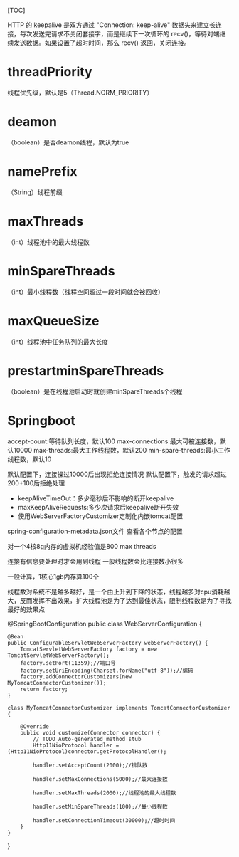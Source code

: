 [TOC]

HTTP 的 keepalive 是双方通过 "Connection: keep-alive" 数据头来建立长连接，每次发送完请求不关闭套接字，而是继续下一次循环的 recv()，等待对端继续发送数据。如果设置了超时时间，那么 recv() 返回，关闭连接。

# threadPriority
线程优先级，默认是5（Thread.NORM_PRIORITY）
# deamon
（boolean）是否deamon线程，默认为true
# namePrefix
（String）线程前缀
# maxThreads
（int）线程池中的最大线程数
# minSpareThreads
（int）最小线程数（线程空间超过一段时间就会被回收）
# maxQueueSize
（int）线程池中任务队列的最大长度
# prestartminSpareThreads
（boolean）是在线程池启动时就创建minSpareThreads个线程



# Springboot
accept-count:等待队列长度，默认100
max-connections:最大可被连接数，默认10000
max-threads:最大工作线程数，默认200
min-spare-threads:最小工作线程数，默认10

默认配置下，连接操过10000后出现拒绝连接情况
默认配置下，触发的请求超过200+100后拒绝处理


+ keepAliveTimeOut：多少毫秒后不影响的断开keepalive
+ maxKeepAliveRequests:多少次请求后keepalive断开失效
+ 使用WebServerFactoryCustomizer<ConfigurableServletWebServerFactory>定制化内嵌tomcat配置

spring-configuration-metadata.json文件
查看各个节点的配置

对一个4核8g内存的虚拟机经验值是800 max threads

连接有信息要处理时才会用到线程 一般线程数会比连接数小很多

一般计算，1核心1gb内存算100个

线程数对系统不是越多越好，是一个由上升到下降的状态，线程越多对cpu消耗越大，反而发挥不出效果，扩大线程池是为了达到最佳状态，限制线程数是为了寻找最好的效果点

@SpringBootConfiguration
public class WebServerConfiguration {

    @Bean
    public ConfigurableServletWebServerFactory webServerFactory() {
        TomcatServletWebServerFactory factory = new TomcatServletWebServerFactory();
        factory.setPort(11359);//端口号
        factory.setUriEncoding(Charset.forName("utf-8"));//编码
        factory.addConnectorCustomizers(new MyTomcatConnectorCustomizer());
        return factory;
    }
    
    class MyTomcatConnectorCustomizer implements TomcatConnectorCustomizer {

        @Override
        public void customize(Connector connector) {
            // TODO Auto-generated method stub
            Http11NioProtocol handler = (Http11NioProtocol)connector.getProtocolHandler();
            
            handler.setAcceptCount(2000);//排队数
                        
            handler.setMaxConnections(5000);//最大连接数
            
            handler.setMaxThreads(2000);//线程池的最大线程数
            
            handler.setMinSpareThreads(100);//最小线程数
                        
            handler.setConnectionTimeout(30000);//超时时间                    
        }
    }
}
